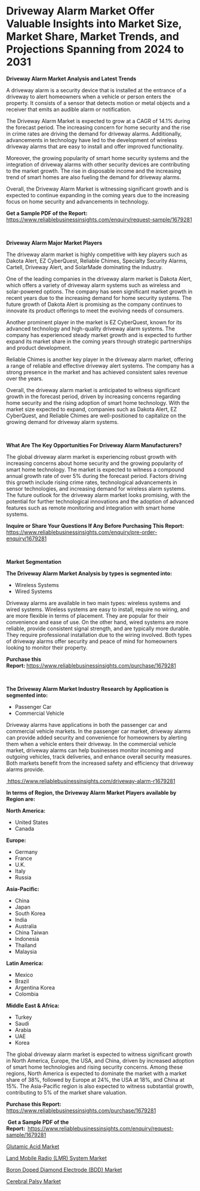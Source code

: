 <p><h1>Driveway Alarm Market Offer Valuable Insights into Market Size, Market Share, Market Trends, and Projections Spanning from 2024 to 2031</h1></p><p><strong>Driveway Alarm Market Analysis and Latest Trends</strong></p>
<p><p>A driveway alarm is a security device that is installed at the entrance of a driveway to alert homeowners when a vehicle or person enters the property. It consists of a sensor that detects motion or metal objects and a receiver that emits an audible alarm or notification.</p><p>The Driveway Alarm Market is expected to grow at a CAGR of 14.1% during the forecast period. The increasing concern for home security and the rise in crime rates are driving the demand for driveway alarms. Additionally, advancements in technology have led to the development of wireless driveway alarms that are easy to install and offer improved functionality.</p><p>Moreover, the growing popularity of smart home security systems and the integration of driveway alarms with other security devices are contributing to the market growth. The rise in disposable income and the increasing trend of smart homes are also fueling the demand for driveway alarms.</p><p>Overall, the Driveway Alarm Market is witnessing significant growth and is expected to continue expanding in the coming years due to the increasing focus on home security and advancements in technology.</p></p>
<p><strong>Get a Sample PDF of the Report:&nbsp;</strong> <a href="https://www.reliablebusinessinsights.com/enquiry/request-sample/1679281">https://www.reliablebusinessinsights.com/enquiry/request-sample/1679281</a></p>
<p>&nbsp;</p>
<p><strong>Driveway Alarm Major Market Players</strong></p>
<p><p>The driveway alarm market is highly competitive with key players such as Dakota Alert, EZ CyberQuest, Reliable Chimes, Specialty Security Alarms, Cartell, Driveway Alert, and SolarMade dominating the industry. </p><p>One of the leading companies in the driveway alarm market is Dakota Alert, which offers a variety of driveway alarm systems such as wireless and solar-powered options. The company has seen significant market growth in recent years due to the increasing demand for home security systems. The future growth of Dakota Alert is promising as the company continues to innovate its product offerings to meet the evolving needs of consumers.</p><p>Another prominent player in the market is EZ CyberQuest, known for its advanced technology and high-quality driveway alarm systems. The company has experienced steady market growth and is expected to further expand its market share in the coming years through strategic partnerships and product development.</p><p>Reliable Chimes is another key player in the driveway alarm market, offering a range of reliable and effective driveway alert systems. The company has a strong presence in the market and has achieved consistent sales revenue over the years.</p><p>Overall, the driveway alarm market is anticipated to witness significant growth in the forecast period, driven by increasing concerns regarding home security and the rising adoption of smart home technology. With the market size expected to expand, companies such as Dakota Alert, EZ CyberQuest, and Reliable Chimes are well-positioned to capitalize on the growing demand for driveway alarm systems.</p></p>
<p>&nbsp;</p>
<p><strong>What Are The Key Opportunities For Driveway Alarm Manufacturers?</strong></p>
<p><p>The global driveway alarm market is experiencing robust growth with increasing concerns about home security and the growing popularity of smart home technology. The market is expected to witness a compound annual growth rate of over 5% during the forecast period. Factors driving this growth include rising crime rates, technological advancements in sensor technologies, and increasing demand for wireless alarm systems. The future outlook for the driveway alarm market looks promising, with the potential for further technological innovations and the adoption of advanced features such as remote monitoring and integration with smart home systems.</p></p>
<p><strong>Inquire or Share Your Questions If Any Before Purchasing This Report:</strong> <a href="https://www.reliablebusinessinsights.com/enquiry/pre-order-enquiry/1679281">https://www.reliablebusinessinsights.com/enquiry/pre-order-enquiry/1679281</a></p>
<p>&nbsp;</p>
<p><strong>Market Segmentation</strong></p>
<p><strong>The Driveway Alarm Market Analysis by types is segmented into:</strong></p>
<p><ul><li>Wireless Systems</li><li>Wired Systems</li></ul></p>
<p><p>Driveway alarms are available in two main types: wireless systems and wired systems. Wireless systems are easy to install, require no wiring, and are more flexible in terms of placement. They are popular for their convenience and ease of use. On the other hand, wired systems are more reliable, provide consistent signal strength, and are typically more durable. They require professional installation due to the wiring involved. Both types of driveway alarms offer security and peace of mind for homeowners looking to monitor their property.</p></p>
<p><strong>Purchase this Report:&nbsp;</strong><a href="https://www.reliablebusinessinsights.com/purchase/1679281">https://www.reliablebusinessinsights.com/purchase/1679281</a></p>
<p>&nbsp;</p>
<p><strong>The Driveway Alarm Market Industry Research by Application is segmented into:</strong></p>
<p><ul><li>Passenger Car</li><li>Commercial Vehicle</li></ul></p>
<p><p>Driveway alarms have applications in both the passenger car and commercial vehicle markets. In the passenger car market, driveway alarms can provide added security and convenience for homeowners by alerting them when a vehicle enters their driveway. In the commercial vehicle market, driveway alarms can help businesses monitor incoming and outgoing vehicles, track deliveries, and enhance overall security measures. Both markets benefit from the increased safety and efficiency that driveway alarms provide.</p></p>
<p><a href="https://www.reliablebusinessinsights.com/driveway-alarm-r1679281">&nbsp;https://www.reliablebusinessinsights.com/driveway-alarm-r1679281</a></p>
<p><strong>In terms of Region, the Driveway Alarm Market Players available by Region are:</strong></p>
<p>
    <p> <strong> North America: </strong>
        <ul>
            <li>United States</li>
            <li>Canada</li>
        </ul>
        </p> 
    <p> <strong> Europe: </strong>
        <ul>
            <li>Germany</li>
            <li>France</li>
            <li>U.K.</li>
            <li>Italy</li>
            <li>Russia</li>
        </ul>
        </p> 
    <p> <strong> Asia-Pacific: </strong>
        <ul>
            <li>China</li>
            <li>Japan</li>
            <li>South Korea</li>
            <li>India</li>
            <li>Australia</li>
            <li>China Taiwan</li>
            <li>Indonesia</li>
            <li>Thailand</li>
            <li>Malaysia</li>
        </ul>
        </p> 
    <p> <strong> Latin America: </strong>
        <ul>
            <li>Mexico</li>
            <li>Brazil</li>
            <li>Argentina Korea</li>
            <li>Colombia</li>
        </ul>
        </p> 
    <p> <strong> Middle East & Africa: </strong>
        <ul>
            <li>Turkey</li>
            <li>Saudi</li>
            <li>Arabia</li>
            <li>UAE</li>
            <li>Korea</li>
        </ul>
    </p>
    </p>
<p><p>The global driveway alarm market is expected to witness significant growth in North America, Europe, the USA, and China, driven by increased adoption of smart home technologies and rising security concerns. Among these regions, North America is expected to dominate the market with a market share of 38%, followed by Europe at 24%, the USA at 18%, and China at 15%. The Asia-Pacific region is also expected to witness substantial growth, contributing to 5% of the market share valuation.</p></p>
<p><strong>Purchase this Report: </strong><a href="https://www.reliablebusinessinsights.com/purchase/1679281">https://www.reliablebusinessinsights.com/purchase/1679281</a></p>
<p>&nbsp;<strong>Get a Sample PDF of the Report:&nbsp;&nbsp;</strong><a href="https://www.reliablebusinessinsights.com/enquiry/request-sample/1679281">https://www.reliablebusinessinsights.com/enquiry/request-sample/1679281</a></p>
<p><strong></strong></p>
<p><p><a href="https://www.linkedin.com/pulse/glutamic-acid-market-global-regional-analysis-focus-end-user-u2epf">Glutamic Acid Market</a></p><p><a href="https://github.com/obertPattersbG/Market-Research-Report-List-1/blob/main/land-mobile-radio-lmr-system-market.md">Land Mobile Radio (LMR) System Market</a></p><p><a href="https://github.com/graysonwolfe1913/Market-Research-Report-List-1/blob/main/boron-doped-diamond-electrode-bdd-market.md">Boron Doped Diamond Electrode (BDD) Market</a></p><p><a href="https://www.linkedin.com/pulse/cerebral-palsy-market-trends-focusing-insight-forecast-analysis-4tcwf">Cerebral Palsy Market</a></p></p>